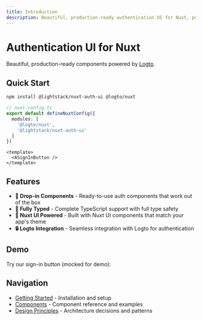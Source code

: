 ```yaml
---
title: Introduction
description: Beautiful, production-ready authentication UI for Nuxt, powered by 
---
```


# Authentication UI for Nuxt

Beautiful, production-ready components powered by [Logto](https://logto.io/).

## Quick Start

```bash
npm install @lightstack/nuxt-auth-ui @logto/nuxt
```

```typescript
// nuxt.config.ts
export default defineNuxtConfig({
  modules: [
    '@logto/nuxt',
    '@lightstack/nuxt-auth-ui'
  ]
})
```

```vue
<template>
  <ASignInButton />
</template>
```

## Features

- **🚀 Drop-in Components** - Ready-to-use auth components that work out of the box
- **📝 Fully Typed** - Complete TypeScript support with full type safety  
- **🎨 Nuxt UI Powered** - Built with Nuxt UI components that match your app's theme
- **🔒 Logto Integration** - Seamless integration with Logto for authentication

## Demo

Try our sign-in button (mocked for demo):

<div class="not-prose my-8">
  <ASignInButton />
</div>

## Navigation

- [Getting Started](/docs/getting-started) - Installation and setup
- [Components](/docs/components) - Component reference and examples  
- [Design Principles](/docs/design-principles) - Architecture decisions and patterns